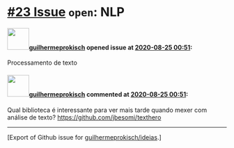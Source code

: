 # [\#23 Issue](https://github.com/guilhermeprokisch/ideias/issues/23) `open`: NLP

#### <img src="https://avatars.githubusercontent.com/u/12011070?u=f18e95eceaa97f69b9d0c5a06270d7bdfbc44b5a&v=4" width="50">[guilhermeprokisch](https://github.com/guilhermeprokisch) opened issue at [2020-08-25 00:51](https://github.com/guilhermeprokisch/ideias/issues/23):

Processamento de texto

#### <img src="https://avatars.githubusercontent.com/u/12011070?u=f18e95eceaa97f69b9d0c5a06270d7bdfbc44b5a&v=4" width="50">[guilhermeprokisch](https://github.com/guilhermeprokisch) commented at [2020-08-25 00:51](https://github.com/guilhermeprokisch/ideias/issues/23#issuecomment-679439032):

Qual biblioteca é interessante para ver mais tarde quando mexer com análise de texto?
https://github.com/jbesomi/texthero


-------------------------------------------------------------------------------



[Export of Github issue for [guilhermeprokisch/ideias](https://github.com/guilhermeprokisch/ideias).]
